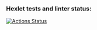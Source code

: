 ### Hexlet tests and linter status:
[![Actions Status](https://github.com/MityaDementiy/js-web-development-project-lvl4/workflows/hexlet-check/badge.svg)](https://github.com/MityaDementiy/js-web-development-project-lvl4/actions)